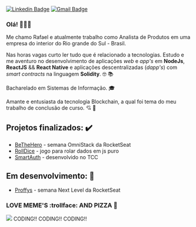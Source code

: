 [![Linkedin Badge](https://img.shields.io/badge/-Rafael-blue?style=flat-square&logo=Linkedin&logoColor=white&link=https://www.linkedin.com/in/rafaelRodr1gues/)](https://www.linkedin.com/in/rafaelRodr1gues/) 
[![Gmail Badge](https://img.shields.io/badge/-rafael.silva@universo.univates.br-c14438?style=flat-square&logo=Gmail&logoColor=white&link=mailto:rafael.silva@universo.univates.br)](mailto:rafael.silva@universo.univates.br)

### Olá! 👋:man_technologist:

Me chamo Rafael e atualmente trabalho como Analista de Produtos em uma empresa do interior do Rio grande do Sul - Brasil.

Nas horas vagas curto ler tudo que é relacionado a tecnologias. Estudo e me aventuro no desenvolvimento de aplicações *web* e *app's* em **NodeJs**, **ReactJS** && **React Native** e aplicações descentralizadas (*dapp's*) com *smart contracts* na linguagem **Solidity**. :nerd_face: :books:

Bacharelado em Sistemas de Informação. :mortar_board:

Amante e entusiasta da tecnologia Blockchain, a qual foi tema do meu trabalho de conclusão de curso. :cupid: :sparkling_heart:

## Projetos finalizados: :heavy_check_mark:
* [BeTheHero](https://github.com/venuziano/BeTheHero) - semana OmniStack da RocketSeat
* [RollDice](https://github.com/venuziano/RollDice) - jogo para rolar dados em js puro
* [SmartAuth](https://github.com/venuziano/SmartAuth) - desenvolvido no TCC

## Em desenvolvimento: :construction:

* [Proffys](https://github.com/venuziano/Proffys) - semana Next Level da RocketSeat

### LOVE MEME'S :trollface: AND PIZZA :pizza:

<img src="https://media1.giphy.com/media/LmNwrBhejkK9EFP504/200.gif"></img>
CODING!! CODING!! CODING!!
<!--
**venuziano/venuziano** is a ✨ _special_ ✨ repository because its `README.md` (this file) appears on your GitHub profile.

Here are some ideas to get you started:

- 🔭 I’m currently working on ...
- 🌱 I’m currently learning ...
- 👯 I’m looking to collaborate on ...
- 🤔 I’m looking for help with ...
- 💬 Ask me about ...
- 📫 How to reach me: ...
- 😄 Pronouns: ...
- ⚡ Fun fact: ...
-->
